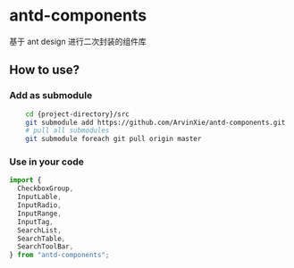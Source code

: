 # antd-components

基于 ant design 进行二次封装的组件库

## How to use?

### Add as submodule

```bash
    cd {project-directory}/src
    git submodule add https://github.com/ArvinXie/antd-components.git
    # pull all submodules
    git submodule foreach git pull origin master
```

### Use in your code

```javascript
import {
  CheckboxGroup,
  InputLable,
  InputRadio,
  InputRange,
  InputTag,
  SearchList,
  SearchTable,
  SearchToolBar,
} from "antd-components";
```
